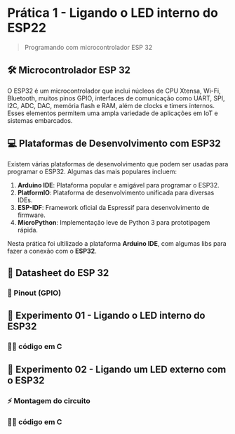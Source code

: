 # Prática 1 - Ligando o LED interno do ESP22

> Programando com microcontrolador ESP 32

## 🛠️ Microcontrolador ESP 32

O ESP32 é um microcontrolador que inclui núcleos de CPU Xtensa, Wi-Fi, Bluetooth, muitos pinos GPIO, interfaces de comunicação como UART, SPI, I2C, ADC, DAC, memória flash e RAM, além de clocks e timers internos. Esses elementos permitem uma ampla variedade de aplicações em IoT e sistemas embarcados.

## 💻 Plataformas de Desenvolvimento com ESP32

Existem várias plataformas de desenvolvimento que podem ser usadas para programar o ESP32. Algumas das mais populares incluem:
1. **Arduino IDE**: Plataforma popular e amigável para programar o ESP32.
2. **PlatformIO**: Plataforma de desenvolvimento unificada para diversas IDEs.
3. **ESP-IDF**: Framework oficial da Espressif para desenvolvimento de firmware.
4. **MicroPython**: Implementação leve de Python 3 para prototipagem rápida.

Nesta prática foi ultilizado a plataforma **Arduino IDE**, com algumas libs para fazer a conexão com o **ESP32**.

## 📄 Datasheet do ESP 32

### 🔌 Pinout (GPIO)

## 🧪 Experimento 01 - Ligando o LED interno do ESP32

### 🧑‍💻 código em C

## 🧪 Experimento 02 - Ligando um LED externo com o ESP32

### ⚡️ Montagem do circuito

### 🧑‍💻 código em C